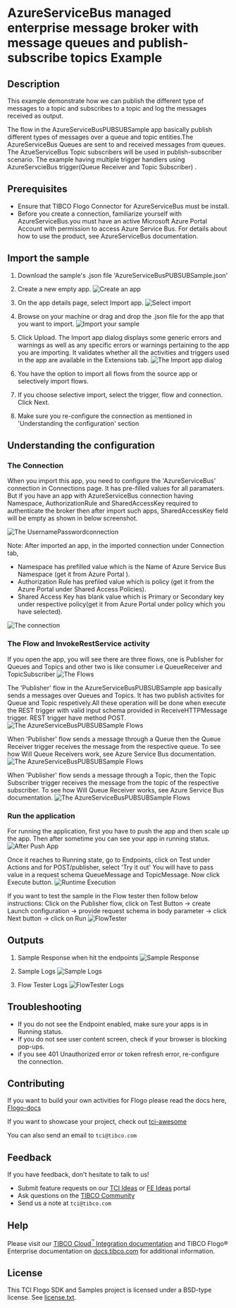 # AzureServiceBus managed enterprise message broker with message queues and publish-subscribe topics  Example


## Description

This example demonstrate how we can publish the different type of messages to a topic and subscribes to a topic and log the messages received as output.

The flow in the AzureServiceBusPUBSUBSample app basically publish different types of messages over a queue and topic entities.The AzureServiceBus Queues are sent to and received messages from queues. The AzueServiceBus Topic subscribers will be used in publish-subscriber scenario. The example having multiple trigger handlers using AzureServcieBus trigger(Queue Receiver and Topic Subscriber) .

## Prerequisites

* Ensure that TIBCO Flogo Connector for AzureServiceBus must be install.
* Before you create a connection, familiarize yourself with AzureServiceBus.you must have an active Microsoft Azure Portal Account with permission to access Azure Service Bus. For details about how to use the product, see AzureServiceBus documentation. 

## Import the sample

1. Download the sample's .json file 'AzureServiceBusPUBSUBSample.json'

2. Create a new empty app.
![Create an app](../../../import-screenshots/2.png)

3. On the app details page, select Import app.
![Select import](../../../import-screenshots/3.png)

4. Browse on your machine or drag and drop the .json file for the app that you want to import.
![Import your sample](../../../import-screenshots/AzureServiceBusPUBSUBSample/ImportAZSBApp.png)

5. Click Upload. The Import app dialog displays some generic errors and warnings as well as any specific errors or warnings pertaining to the app you are importing. It validates whether all the activities and triggers used in the app are available in the Extensions tab.
![The Import app dialog](../../../import-screenshots/AzureServiceBusPUBSUBSample/ImportDialog.png)

6. You have the option to import all flows from the source app or selectively import flows.

7. If you choose selective import, select the trigger, flow and connection. Click Next.

8. Make sure you re-configure the connection as mentioned in 'Understanding the configuration' section

## Understanding the configuration

### The Connection
When you import this app, you need to configure the 'AzureServiceBus' connection in Connections page. It has pre-filled values for all paramaters. But if you have an app with AzureServiceBus connection having Namespace, AuthorizationRule and SharedAccessKey required to authenticate the broker then after import such apps, SharedAccessKey field will be empty as shown in below screenshot.

![The UsernamePasswordconnection](../../../import-screenshots/AzureServiceBusPUBSUBSample/ImportedAZSBConnectionBlank.png)

Note: After imported an app, in the imported connection under Connection tab,
* Namespace has prefilled value which is the Name of Azure Service Bus Namespace (get it from Azure Portal ).
* Authorization Rule has prefiled value which is policy (get it from the Azure Portal under Shared Access Policies).
* Shared Access Key has blank value which is Primary or Secondary key under respective policy(get it from Azure Portal under policy which you have selected). 

![The connection](../../../import-screenshots/AzureServiceBusPUBSUBSample/AZSBConnection.png)

### The Flow and InvokeRestService activity
If you open the app, you will see there are three flows, one is Publisher for Queues and Topics and other two is like consumer i.e QueueReceiver and TopicSubscriber
![The Flows](../../../import-screenshots/AzureServiceBusPUBSUBSample/Flows.png)

The 'Publisher' flow in the AzureServiceBusPUBSUBSample app basically sends a messages over Queues and Topics. It has two publish activites for Queue and Topic respetively.All these operation will be done when execute the REST trigger with valid input schema provided in ReceiveHTTPMessage trigger. REST trigger have method POST.
![The AzureServiceBusPUBSUBSample Flows](../../../import-screenshots/AzureServiceBusPUBSUBSample/Publisherflow.png)

When 'Publisher' flow sends a message through a Queue then the Queue Receiver trigger receives the message from the respective queue. To see how Will Queue Receivers work, see Azure Service Bus documentation.
![The AzureServiceBusPUBSUBSample Flows](../../../import-screenshots/AzureServiceBusPUBSUBSample/QueueReceiverflow.png)

When 'Publisher' flow sends a message through a Topic, then the Topic Subscriber trigger receives the message from the topic of the respective subscriber. To see how Will Queue Receiver works, see Azure Service Bus documentation.
![The AzureServiceBusPUBSUBSample Flows](../../../import-screenshots/AzureServiceBusPUBSUBSample/TopicSubscriberflow.png)



### Run the application
For running the application, first you have to push the app and then scale up the app. Then after sometime you can see your app in running status.
![After Push App](../../../import-screenshots/AzureServiceBusPUBSUBSample/AfterPushAppRunningState.png)

Once it reaches to Running state, go to Endpoints, click on Test under Actions and for POST/publisher, select 'Try it out'
You will have to pass value in a request schema QueueMessage and TopicMessage.
Now click Execute button.
![Runtime Execution](../../../import-screenshots/AzureServiceBusPUBSUBSample/RESTRequest.png)

If you want to test the sample in the Flow tester then follow below instructions:
Click on the Publisher flow, click on Test Button -> create Launch configuration -> provide request schema in body parameter -> click Next button -> click on Run
![FlowTester](../../../import-screenshots/AzureServiceBusPUBSUBSample/Flowtester.png)

## Outputs

1. Sample Response when hit the endpoints
![Sample Response](../../../import-screenshots/AzureServiceBusPUBSUBSample/RuntimeExecution.png)

2. Sample Logs
![Sample Logs](../../../import-screenshots/AzureServiceBusPUBSUBSample/SampleLogs.png)

3. Flow Tester Logs
![FlowTester Logs](../../../import-screenshots/AzureServiceBusPUBSUBSample/FlowTesterLogs.png)


## Troubleshooting

* If you do not see the Endpoint enabled, make sure your apps is in Running status.
* If you do not see user content screen, check if your browser is blocking pop-ups.
* if you see 401 Unauthorized error or token refresh error, re-configure the connection.

## Contributing
If you want to build your own activities for Flogo please read the docs here, [Flogo-docs](https://tibcosoftware.github.io/flogo/)

If you want to showcase your project, check out [tci-awesome](https://github.com/TIBCOSoftware/tci-awesome)

You can also send an email to `tci@tibco.com`

## Feedback
If you have feedback, don't hesitate to talk to us!

* Submit feature requests on our [TCI Ideas](https://ideas.tibco.com/?project=TCI) or [FE Ideas](https://ideas.tibco.com/?project=FE) portal
* Ask questions on the [TIBCO Community](https://community.tibco.com/answers/product/344006)
* Send us a note at `tci@tibco.com`

## Help
Please visit our [TIBCO Cloud<sup>&trade;</sup> Integration documentation](https://integration.cloud.tibco.com/docs/) and TIBCO Flogo® Enterprise documentation on [docs.tibco.com](https://docs.tibco.com/) for additional information.

## License
This TCI Flogo SDK and Samples project is licensed under a BSD-type license. See [license.txt](license.txt).
